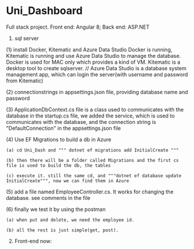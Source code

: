 # Uni_Dashboard

Full stack project.
Front end: Angular 8; Back end: ASP.NET

1. sql server

  (1) install Docker, Kitematic and Azure Data Studio
    Docker is running, Kitematic is running and use Azure Data Studio to manage the database.
    Docker is used for MAC only which provides a kind of VM.
    Kitematic is a desktop tool to create sqlserver. //
    Azure Data Studio is a database system management app, which can login the server(with username and password from Kitematic)

  (2) connectionstrings in appsettings.json file, providing database name and password

  (3) ApplicationDbContext.cs file is a class used to communicates with the database
      in the startup.cs file, we added the service, which is used to communicates with the database, and the connection string is "DefaultConnection" in the appsettings.json file

  (4) Use EF Migrations to build a db in Azure

    (a) cd Uni_Dash and """ dotnet ef migrations add InitialCreate """

    (b) then there will be a folder called Migrations and the first cs file is used to build the db, the tables

    (c) execute it. still the same cd, and """dotnet ef database update InitialCreate""", now we can find them in Azure

  (5) add a file named EmployeeController.cs. It works for changing the database. see comments in the file

  (6) finally we test it by using the postman

    (a) when put and delete, we need the employee id.

    (b) all the rest is just simple(get, post).

2. Front-end now:
